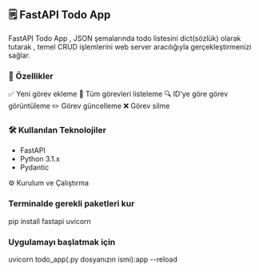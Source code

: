 ## 🗒️ FastAPI Todo App 
FastAPI Todo App , JSON şemalarında todo listesini dict(sözlük) olarak tutarak , temel CRUD işlemlerini web server aracılığıyla gerçekleştirmenizi sağlar.

### 🚀 Özellikler
✅ Yeni görev ekleme
📄 Tüm görevleri listeleme
🔍 ID'ye göre görev görüntüleme
✏️ Görev güncelleme
❌ Görev silme

### 🛠️ Kullanılan Teknolojiler
* FastAPI
* Python 3.1.x
* Pydantic

⚙️ Kurulum ve Çalıştırma
### Terminalde gerekli paketleri kur
pip install fastapi uvicorn

### Uygulamayı başlatmak için
uvicorn todo_app(.py dosyanızın ismi):app --reload

